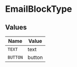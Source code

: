 # EmailBlockType


## Values

| Name     | Value    |
| -------- | -------- |
| `TEXT`   | text     |
| `BUTTON` | button   |